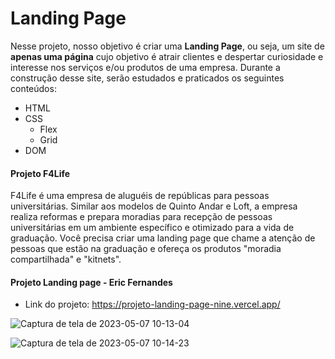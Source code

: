 # Landing Page
Nesse projeto, nosso objetivo é criar uma **Landing Page**, ou seja, um site de **apenas uma página** cujo objetivo é atrair clientes e despertar curiosidade e interesse nos serviços e/ou produtos de uma empresa.
Durante a construção desse site, serão estudados e praticados os seguintes conteúdos:
* HTML
* CSS
	* Flex
	* Grid
* DOM 

#### Projeto F4Life

  F4Life é uma empresa de aluguéis de repúblicas para pessoas universitárias. Similar aos modelos de Quinto Andar e Loft, a empresa realiza reformas e prepara moradias para recepção de pessoas universitárias em um ambiente específico e otimizado para a vida de graduação. Você precisa criar uma landing page que chame a atenção de pessoas que estão na graduação e ofereça os produtos "moradia compartilhada" e "kitnets".
  
#### Projeto Landing page - Eric Fernandes
- Link do projeto: https://projeto-landing-page-nine.vercel.app/
  
![Captura de tela de 2023-05-07 10-13-04](https://user-images.githubusercontent.com/112595682/236680800-c070a2f9-f0f2-4304-b72f-1b7e65aa21ee.png)

![Captura de tela de 2023-05-07 10-14-23](https://user-images.githubusercontent.com/112595682/236680802-f72682a8-c633-435b-af6c-32945f64aecb.png)

